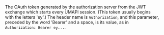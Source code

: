 The OAuth token generated by the authorization server from the JWT exchange which starts every UMAPI session.  (This token usually begins with the letters 'ey'.)  The header name is `Authorization`, and this parameter, preceded by the word 'Bearer' and a space, is its value, as in `Authorization: Bearer ey...`.
